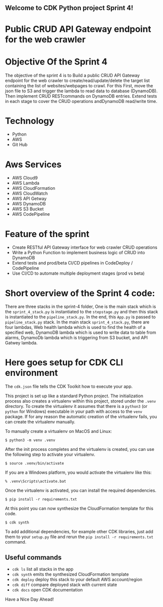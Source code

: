 
## Welcome to CDK Python project Sprint 4!

# Public CRUD API Gateway endpoint for the web crawler

# Objective Of the Sprint 4

The objective of the sprint 4 is to Build a public CRUD API Gateway endpoint for the web crawler to create/read/update/delete the target list containing the list of
websites/webpages to crawl. For this First, move the json file to S3 and trigger the lambda to read data to database (DynamoDB). Then implement CRUD RESTcommands on DynamoDB 
entries. Extend tests in each stage to cover the CRUD operations andDynamoDB read/write time.

# Technology

* Python
* AWS
* Git Hub


# Aws Services

* AWS Cloud9
* AWS Lambda
* AWS CloudFormation
* AWS CloudWatch
* AWS API Getway
* AWS DynamoDB
* AWS S3 Bucket
* AWS CodePipeline 


# Feature of the sprint

* Create RESTful API Gateway interface for web crawler CRUD operations
* Write a Python Function to implement business logic of CRUD into DynamoDB
* Extend tests and prod/beta CI/CD pipelines in CodeDeploy / CodePipeline
* Use CI/CD to automate multiple deployment stages (prod vs beta)

# Short overview of the Sprint 4 code:
There are three stacks in the sprint-4 folder, One is the main stack which is the  ```sprint_4_stack.py``` is 
instantiated to the ```stepstage.py``` and then this stack is instantiated to the ```pipeline_stack.py```. In 
the end, this ```App.py``` is passed to ```pipeline_stack.py``` stack.
 In the main stack ```sprint_4_stack.py```, there are four lambdas, Web health lambda which is used to find the health of a specified web,
 DynamoDB lambda which is used to write data to table from alarms, DynamoDb lambda which is triggering from S3 bucket, and API Gatwey lambda.
# Here goes setup for CDK CLI environment

The `cdk.json` file tells the CDK Toolkit how to execute your app.

This project is set up like a standard Python project.  The initialization
process also creates a virtualenv within this project, stored under the `.venv`
directory.  To create the virtualenv it assumes that there is a `python3`
(or `python` for Windows) executable in your path with access to the `venv`
package. If for any reason the automatic creation of the virtualenv fails,
you can create the virtualenv manually.

To manually create a virtualenv on MacOS and Linux:

```
$ python3 -m venv .venv
```

After the init process completes and the virtualenv is created, you can use the following
step to activate your virtualenv.

```
$ source .venv/bin/activate
```

If you are a Windows platform, you would activate the virtualenv like this:

```
% .venv\Scripts\activate.bat
```

Once the virtualenv is activated, you can install the required dependencies.

```
$ pip install -r requirements.txt
```

At this point you can now synthesize the CloudFormation template for this code.

```
$ cdk synth
```

To add additional dependencies, for example other CDK libraries, just add
them to your `setup.py` file and rerun the `pip install -r requirements.txt`
command.

## Useful commands

 * `cdk ls`          list all stacks in the app
 * `cdk synth`       emits the synthesized CloudFormation template
 * `cdk deploy`      deploy this stack to your default AWS account/region
 * `cdk diff`        compare deployed stack with current state
 * `cdk docs`        open CDK documentation

Have a Nice Day Ahead!
